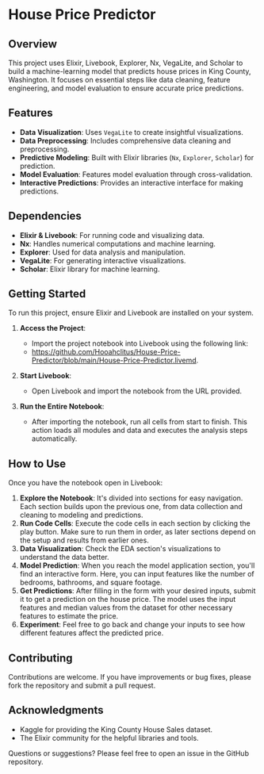 # House Price Predictor

## Overview
This project uses Elixir, Livebook, Explorer, Nx, VegaLite, and Scholar to build a machine-learning model that predicts house prices in King County, Washington. It focuses on essential steps like data cleaning, feature engineering, and model evaluation to ensure accurate price predictions.

## Features
- **Data Visualization**: Uses `VegaLite` to create insightful visualizations.
- **Data Preprocessing**: Includes comprehensive data cleaning and preprocessing.
- **Predictive Modeling**: Built with Elixir libraries (`Nx`, `Explorer`, `Scholar`) for prediction.
- **Model Evaluation**: Features model evaluation through cross-validation.
- **Interactive Predictions**: Provides an interactive interface for making predictions.

## Dependencies
- **Elixir & Livebook**: For running code and visualizing data.
- **Nx**: Handles numerical computations and machine learning.
- **Explorer**: Used for data analysis and manipulation.
- **VegaLite**: For generating interactive visualizations.
- **Scholar**: Elixir library for machine learning.

## Getting Started
To run this project, ensure Elixir and Livebook are installed on your system.

1. **Access the Project**:
   - Import the project notebook into Livebook using the following link: 
   - https://github.com/Hooahclitus/House-Price-Predictor/blob/main/House-Price-Predictor.livemd.

2. **Start Livebook**:
   - Open Livebook and import the notebook from the URL provided. 

3. **Run the Entire Notebook**: 
    - After importing the notebook, run all cells from start to finish. This action loads all modules and data and executes the analysis steps automatically.

## How to Use
Once you have the notebook open in Livebook:

1. **Explore the Notebook**: It's divided into sections for easy navigation. Each section builds upon the previous one, from data collection and cleaning to modeling and predictions.
2. **Run Code Cells**: Execute the code cells in each section by clicking the play button. Make sure to run them in order, as later sections depend on the setup and results from earlier ones.
3. **Data Visualization**: Check the EDA section's visualizations to understand the data better.
4. **Model Prediction**: When you reach the model application section, you'll find an interactive form. Here, you can input features like the number of bedrooms, bathrooms, and square footage.
5. **Get Predictions**: After filling in the form with your desired inputs, submit it to get a prediction on the house price. The model uses the input features and median values from the dataset for other necessary features to estimate the price.
6. **Experiment**: Feel free to go back and change your inputs to see how different features affect the predicted price.

## Contributing
Contributions are welcome. If you have improvements or bug fixes, please fork the repository and submit a pull request.

## Acknowledgments
- Kaggle for providing the King County House Sales dataset.
- The Elixir community for the helpful libraries and tools.

Questions or suggestions? Please feel free to open an issue in the GitHub repository.
